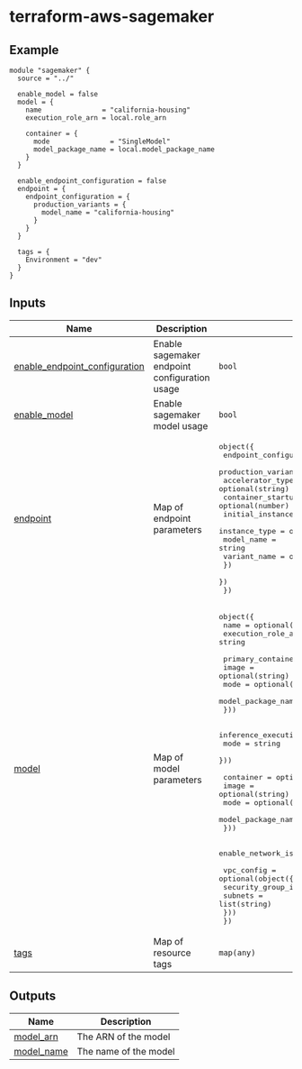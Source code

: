 # terraform-aws-sagemaker

<!-- BEGINNING OF PRE-COMMIT-TERRAFORM DOCS HOOK -->


## Example

```hcl
module "sagemaker" {
  source = "../"

  enable_model = false
  model = {
    name               = "california-housing"
    execution_role_arn = local.role_arn

    container = {
      mode               = "SingleModel"
      model_package_name = local.model_package_name
    }
  }

  enable_endpoint_configuration = false
  endpoint = {
    endpoint_configuration = {
      production_variants = {
        model_name = "california-housing"
      }
    }
  }

  tags = {
    Environment = "dev"
  }
}
```

## Inputs

| Name | Description | Type | Default | Required |
|------|-------------|------|---------|:--------:|
| <a name="input_enable_endpoint_configuration"></a> [enable\_endpoint\_configuration](#input\_enable\_endpoint\_configuration) | Enable sagemaker endpoint configuration usage | `bool` | `false` | no |
| <a name="input_enable_model"></a> [enable\_model](#input\_enable\_model) | Enable sagemaker model usage | `bool` | `false` | no |
| <a name="input_endpoint"></a> [endpoint](#input\_endpoint) | Map of endpoint parameters | <pre>object({<br>    endpoint_configuration = object({<br>      production_variants = object({<br>        accelerator_type                                  = optional(string)<br>        container_startup_health_check_timeout_in_seconds = optional(number)<br>        initial_instance_count                            = optional(number, 1)<br>        instance_type                                     = optional(string, "ml.m5.large")<br>        model_name                                        = string<br>        variant_name                                      = optional(string, "AllTraffic")<br>      })<br>    })<br>  })</pre> | <pre>{<br>  "endpoint_configuration": {<br>    "production_variants": {<br>      "model_name": "california-housing"<br>    }<br>  }<br>}</pre> | no |
| <a name="input_model"></a> [model](#input\_model) | Map of model parameters | <pre>object({<br>    name               = optional(string)<br>    execution_role_arn = string<br><br>    primary_container = optional(object({<br>      image              = optional(string)<br>      mode               = optional(string, "SingleModel")<br>      model_package_name = optional(string)<br>    }))<br><br>    inference_execution_config = optional(object({<br>      mode = string<br>    }))<br><br>    container = optional(object({<br>      image              = optional(string)<br>      mode               = optional(string, "SingleModel")<br>      model_package_name = optional(string)<br>    }))<br><br>    enable_network_isolation = optional(bool)<br><br>    vpc_config = optional(object({<br>      security_group_ids = list(string)<br>      subnets            = list(string)<br>    }))<br>  })</pre> | n/a | yes |
| <a name="input_tags"></a> [tags](#input\_tags) | Map of resource tags | `map(any)` | n/a | yes |

## Outputs

| Name | Description |
|------|-------------|
| <a name="output_model_arn"></a> [model\_arn](#output\_model\_arn) | The ARN of the model |
| <a name="output_model_name"></a> [model\_name](#output\_model\_name) | The name of the model |
<!-- END OF PRE-COMMIT-TERRAFORM DOCS HOOK -->
